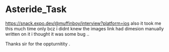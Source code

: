 # Asteride_Task


https://snack.expo.dev/@muffinboy/interview?platform=ios
also 
it took me this much time only bcz i didnt knew the images link had dimesion manually written on it 
i thought it was some bug ..

Thanks sir for the oppturnitity .
